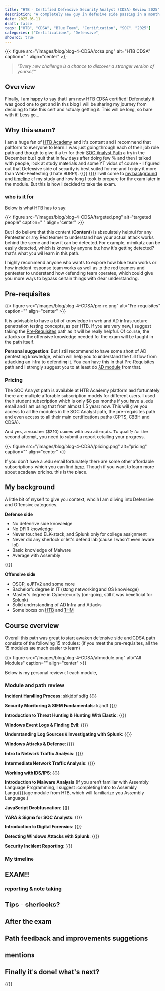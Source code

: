 ```yaml
---
title: "HTB - Certified Defensive Security Analyst (CDSA) Review 2025"
description: "A completely new guy in defesive side passing in a month..."
date: 2025-05-11
draft: false
tags: ["HTB", "CDSA", "Blue Team", "Certification", "SOC", "2025"]
categories: ["Certifications", "Defensive"]
showToc: true
---
```


{{< figure src="/images/blog/blog-4-CDSA/cdsa.png" alt="HTB CDSA" caption=" " align="center" >}}

> _“Every new challenge is a chance to discover a stronger version of yourself”_


## Overview

Finally, I am happy to say that I am now HTB CDSA certified! Defenetaly it was good one to get and in this blog I will be sharing my journey from deciding to take this cert and actualy getting it. This will be long, so bare with it! Less go...

## Why this exam?

I am a huge fan of [HTB Academy](https://academy.hackthebox.com/) and it's content and I recommend that paltform to everyone to learn. I was just going through each of their job role path and though to give it a try for their [SOC Analyst Path](https://academy.hackthebox.com/path/preview/soc-analyst) a try in the December but I quit that in few days after doing few % and then I talked with people, look at study materials and some YT vidos of course - I figured out that Defensive side of security is best suited for me and I enjoy it more than Web-Pentesting (I hate BURP!).
{{<newline>}}
{{<newline>}}
I will come to [my background](/blog/cdsa/#my-background) and [timeline](/blog/cdsa/#my-timeline) of my study and how long I took to prepare for the exam later in the module. But this is how I decided to take the exam.

### who is it for

Below is what HTB has to say:
<!-- {{< figure src="/images/blog/blog-4-CDSA/cdsa-sec.jpg" alt="HTB CDSA" caption=" " align="center" >}} -->
{{< figure src="/images/blog/blog-4-CDSA/targeted.png" alt="targeted people" caption=" " align="center" >}}

But I do believe that this content (**Content**) is absoulately helpful for any Pentester or any Red teamer to understand how your actual attack works behind the scene and how it can be detected. For example, mimikatz can be easily detected, which is known by anyone but how it's getting detected? that's what you wil learn in this path.

I highly recommend anyone who wants to explore how blue team works or how incident response team works as well as to the red teamers and pentester to understand how defending team operates, which could give you more ways to bypass certain things with clear understanding.

## Pre-requisites

{{< figure src="/images/blog/blog-4-CDSA/pre-re.png" alt="Pre-requisites" caption="" align="center" >}}

It is advisable to have a bit of knowledge in web and AD infrastructure penetration testing concepts, as per HTB. If you are very new, I suggest taking the [Pre-Requisites](https://academy.hackthebox.com/path/preview/soc-analyst-prerequisites) path as it will be really helpful. Of course, the attacks or the offensive knowledge needed for the exam will be taught in the path itself.

**Personal suggestion**: But I still recommend to have some short of AD pentesting knowledge, which will help you to understand the full flow from attacking an infra to defending it. You can have this in that Pre-Requisites path and I strongly suggest you to at least do [AD module](https://academy.hackthebox.com/course/preview/introduction-to-active-directory) from that.

### Pricing


The SOC Analyst path is available at HTB Academy platform and fortunately there are multiple afforable subscription models for different users. I used their student subscription which is only $8 per months if you have a .edu email and I am using that from almost 1.5 years now. This will give you access to all the modules in the SOC Analyst path, the pre-requisites path and even access to all their main certifications paths (CPTS, CBBH and CDSA).

And yes, a voucher ($210) comes with two attempts. To qualify for the second attempt, you need to submit a report detailing your progress.

{{< figure src="/images/blog/blog-4-CDSA/pricing.png" alt="pricing" caption="" align="center" >}}


If you don’t have a .edu email fortunately there are some other affordable subscriptions, which you can find [here](https://academy.hackthebox.com/billing/monthly-billing). Though if you want to learn more about academy pricing, [this is the place](https://help.hackthebox.com/en/articles/5720974-academy-subscriptions).

## My background

A little bit of myself to give you context, whcih I am diiving into Defensive and Offensive categories.

**Defense side**
- No defensive side knowledge
- No DFIR knowledge
- Never touched ELK-stack, and Splunk only for college assignment
- Never did any sherlock or let's defend lab (cause I wasn't even aware lol)
- Basic knowledge of Malware 
- Average with Assembly

{{<newline>}}

**Offensive side**
- OSCP, eJPTv2 and some more
- Bachelor's degree in IT (stong networking and OS knowledge)
- Master's degree in Cybersecurity (on-going, still it was beneficial for Splunk)
- Solid understanding of AD Infra and Attacks
- Some boxes on [HTB](https://app.hackthebox.com/profile/1143652) and [THM](https://tryhackme.com/p/mysticmido)

## Course overview

Overall this path was great to start awaken defensive side and CDSA path consists of the following 15 modules: (if you meet the pre-requisites, all the 15 modules are much easier to learn)

{{< figure src="/images/blog/blog-4-CDSA/allmodule.png" alt="All Modules" caption="" align="center" >}}

Below is my personal review of each module,

### Module and path review

**Incident Handling Process**: shkjdbf
sdfg
{{<newline>}}

**Security Monitoring & SIEM Fundamentals**: ksjndf
{{<newline>}}

**Introduction to Threat Hunting & Hunting With Elastic**:
{{<newline>}}

**Windows Event Logs & Finding Evil**:
{{<newline>}}

**Understanding Log Sources & Investigating with Splunk**:
{{<newline>}}

**Windows Attacks & Defense**:
{{<newline>}}

**Intro to Network Traffic Analysis**:
{{<newline>}}

**Intermediate Network Traffic Analysis**:
{{<newline>}}

**Working with IDS/IPS**:
{{<newline>}}

**Introduction to Malware Analysis** (If you aren't familiar with Assembly Language Programming, I suggest :completing Intro to Assembly Langu{{<newline>}}age module from HTB, which will familiarize you Assembly 
Language.)

**JavaScript Deobfuscation**:
{{<newline>}}

**YARA & Sigma for SOC Analysts**:
{{<newline>}}

**Introduction to Digital Forensics**:
{{<newline>}}

**Detecting Windows Attacks with Splunk**:
{{<newline>}}

**Security Incident Reporting**:
{{<newline>}}


### My timeline

## EXAM!!

### reporting & note taking

## Tips - sherlocks?

## After the exam

## Path feedback and improvements suggetions

## mentions

## Finally it's done! what's next?

{{<seperator>}}